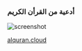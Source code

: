 ### أدعية من القرأن الكريم
![screenshot](https://i.imgur.com/4XuO0zf.png)

[alquran.cloud](https://alquran.cloud/api)
